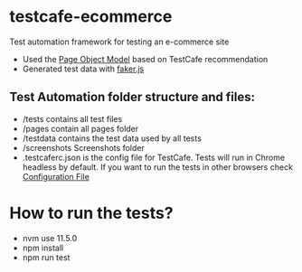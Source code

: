 # testcafe-ecommerce
Test automation framework for testing an e-commerce site

* Used the [Page Object Model](https://devexpress.github.io/testcafe/documentation/guides/concepts/page-model.html) based on TestCafe recommendation
* Generated test data with [faker.js](https://www.npmjs.com/package/faker)
 
## Test Automation folder structure and files:
* /tests contains all test files
* /pages contain all pages folder
* /testdata contains the test data used by all tests
* /screenshots Screenshots folder
* .testcaferc.json is the config file for TestCafe. Tests will run in Chrome headless by default. If you want to run the tests in other browsers check [Configuration File](https://devexpress.github.io/testcafe/documentation/reference/configuration-file.html#browsers)
 
# How to run the tests?
* nvm use 11.5.0
* npm install
* npm run test

